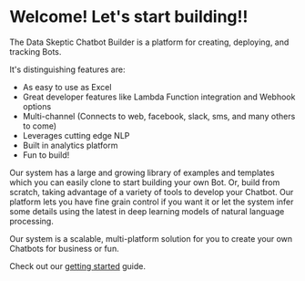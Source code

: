 # Welcome!  Let's start building!!

The Data Skeptic Chatbot Builder is a platform for creating, deploying, and tracking Bots.

It's distinguishing features are:

* As easy to use as Excel
* Great developer features like Lambda Function integration and Webhook options
* Multi-channel (Connects to web, facebook, slack, sms, and many others to come)
* Leverages cutting edge NLP
* Built in analytics platform
* Fun to build!

Our system has a large and growing library of examples and templates which you can easily clone to start building your own Bot.  Or, build from scratch, taking advantage of a variety of tools to develop your Chatbot.  Our platform lets you have fine grain control if you want it or let the system infer some details using the latest in deep learning models of natural language processing.

Our system is a scalable, multi-platform solution for you to create your own Chatbots for business or fun.

Check out our [getting started](getting-started/) guide.
